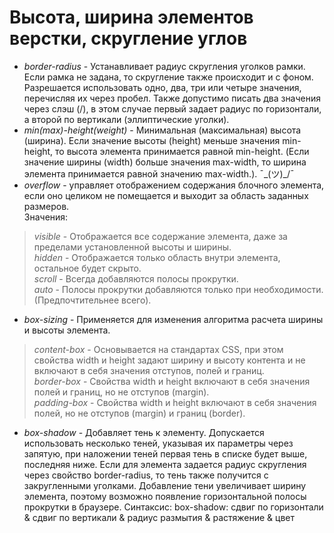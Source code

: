 # Высота, ширина элементов верстки, скругление углов
* *border-radius* - Устанавливает радиус скругления уголков рамки. Если рамка не задана, то скругление также происходит и с фоном. Разрешается использовать одно, два, три или четыре значения, перечисляя их через пробел. Также допустимо писать два значения через слэш (/), в этом случае первый задает радиус по горизонтали, а второй по вертикали (эллиптические уголки). 
* *min(max)-height(weight)* - Минимальная (максимальная) высота (ширина). Если значение высоты (height) меньше значения min-height, то высота элемента принимается равной min-height. (Если значение ширины (width) больше значения max-width, то ширина элемента принимается равной значению max-width.). ¯\_(ツ)_/¯  
* *overflow* -  управляет отображением содержания блочного элемента, если оно целиком не помещается и выходит за область заданных размеров.  
Значения:  
> *visible* - Отображается все содержание элемента, даже за пределами установленной высоты и ширины.  
> *hidden* - Отображается только область внутри элемента, остальное будет скрыто.  
> *scroll* - Всегда добавляются полосы прокрутки.  
> *auto* - Полосы прокрутки добавляются только при необходимости. (Предпочтительнее всего).  
* *box-sizing* - Применяется для изменения алгоритма расчета ширины и высоты элемента.
> *content-box* - Основывается на стандартах CSS, при этом свойства width и height задают ширину и высоту контента и не включают в себя значения отступов, полей и границ.  
> *border-box* - Свойства width и height включают в себя значения полей и границ, но не отступов (margin).  
> *padding-box* - Свойства width и height включают в себя значения полей, но не отступов (margin) и границ (border).  
* *box-shadow* - Добавляет тень к элементу. Допускается использовать несколько теней, указывая их параметры через запятую, при наложении теней первая тень в списке будет выше, последняя ниже. Если для элемента задается радиус скругления через свойство border-radius, то тень также получится с закругленными уголками. Добавление тени увеличивает ширину элемента, поэтому возможно появление горизонтальной полосы прокрутки в браузере.
Синтаксис: box-shadow: сдвиг по горизонтали & сдвиг по вертикали & радиус размытия & растяжение & цвет

